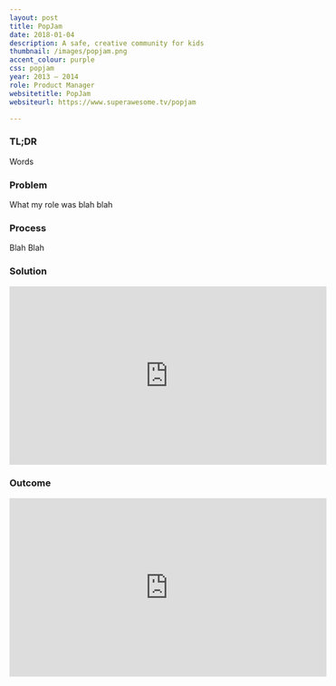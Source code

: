 ```yaml
---
layout: post
title: PopJam
date: 2018-01-04
description: A safe, creative community for kids
thumbnail: /images/popjam.png
accent_colour: purple
css: popjam
year: 2013 – 2014
role: Product Manager
websitetitle: PopJam
websiteurl: https://www.superawesome.tv/popjam

---
```


<div class="text_container" markdown="1">

### TL;DR
Words

### Problem
What my role was blah blah

### Process
Blah Blah

### Solution
<div class="youtube">
<iframe width="560" height="315" src="https://www.youtube.com/embed/N1X1UeY3Og8" frameborder="0" allow="autoplay; encrypted-media" allowfullscreen></iframe>
</div>


### Outcome
<div class="youtube">
<iframe width="560" height="315" src="https://www.youtube.com/embed/Bq4z-W2GJaA" frameborder="0" allow="autoplay; encrypted-media" allowfullscreen></iframe>
</div>
</div>
